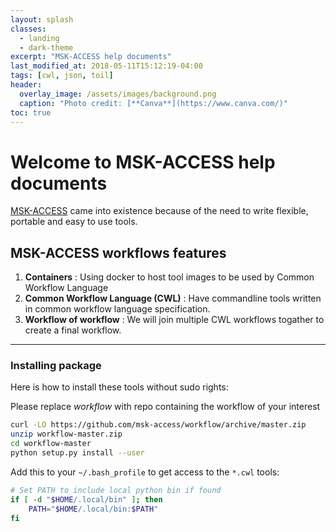```yaml
---
layout: splash
classes:
  - landing
  - dark-theme
excerpt: "MSK-ACCESS help documents"
last_modified_at: 2018-05-11T15:12:19-04:00
tags: [cwl, json, toil]
header:
  overlay_image: /assets/images/background.png
  caption: "Photo credit: [**Canva**](https://www.canva.com/)"
toc: true
---
```

# Welcome to MSK-ACCESS help documents

[MSK-ACCESS](https://github.com/msk-access) came into existence because of the need to write flexible, portable and easy to use tools.

## MSK-ACCESS workflows features

1. **Containers** : Using docker to host tool images to be used by Common Workflow Language
2. **Common Workflow Language (CWL)** : Have commandline tools written in common workflow language specification.
3. **Workflow of workflow** : We will join multiple CWL workflows togather to create a final workflow.

- - - -

### Installing package

Here is how to install these tools without sudo rights:

Please replace _workflow_ with repo containing the workflow of your interest

```bash
curl -LO https://github.com/msk-access/workflow/archive/master.zip
unzip workflow-master.zip
cd workflow-master
python setup.py install --user
```

Add this to your `~/.bash_profile` to get access to the `*.cwl` tools:

```bash
# Set PATH to include local python bin if found
if [ -d "$HOME/.local/bin" ]; then
    PATH="$HOME/.local/bin:$PATH"
fi
```
